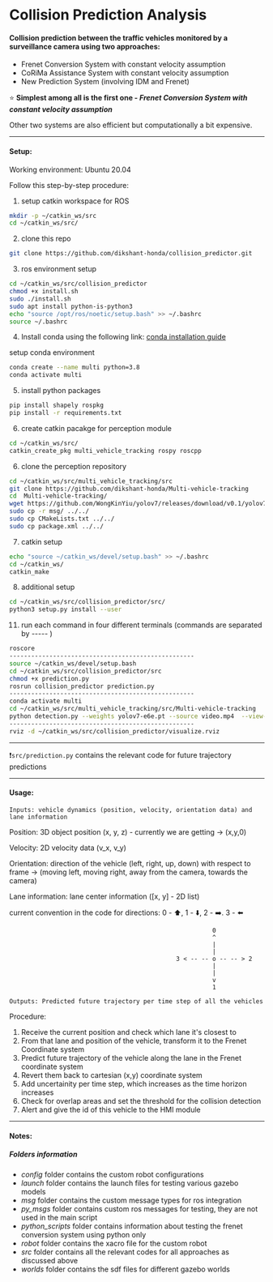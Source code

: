 # Collision Prediction Analysis

#### Collision prediction between the traffic vehicles monitored by a surveillance camera using two approaches:
* Frenet Conversion System with constant velocity assumption
* CoRiMa Assistance System  with constant velocity assumption
* New Prediction System (involving IDM and Frenet)

⭐ **Simplest among all is the first one - _Frenet Conversion System with constant velocity assumption_**

Other two systems are also efficient but computationally a bit expensive. 

-----------------------------------------------------------------------------

#### Setup:
Working environment: Ubuntu 20.04

Follow this step-by-step procedure:

1. setup catkin workspace for ROS
```bash
mkdir -p ~/catkin_ws/src
cd ~/catkin_ws/src/
```

2. clone this repo
```bash
git clone https://github.com/dikshant-honda/collision_predictor.git
```

3. ros environment setup
```bash
cd ~/catkin_ws/src/collision_predictor
chmod +x install.sh
sudo ./install.sh
sudo apt install python-is-python3
echo "source /opt/ros/noetic/setup.bash" >> ~/.bashrc
source ~/.bashrc
```

4. Install conda using the following link: [conda installation guide](https://docs.conda.io/projects/conda/en/latest/user-guide/install/linux.html)

setup conda environment
```bash
conda create --name multi python=3.8
conda activate multi
```

5. install python packages
```bash
pip install shapely rospkg 
pip install -r requirements.txt
```

6. create catkin pacakge for perception module
```bash
cd ~/catkin_ws/src/
catkin_create_pkg multi_vehicle_tracking rospy roscpp
```

6. clone the perception repository
```bash
cd ~/catkin_ws/src/multi_vehicle_tracking/src
git clone https://github.com/dikshant-honda/Multi-vehicle-tracking
cd  Multi-vehicle-tracking/
wget https://github.com/WongKinYiu/yolov7/releases/download/v0.1/yolov7-e6e.pt
sudo cp -r msg/ ../../
sudo cp CMakeLists.txt ../../
sudo cp package.xml ../../
```

7. catkin setup
```bash
echo "source ~/catkin_ws/devel/setup.bash" >> ~/.bashrc
cd ~/catkin_ws/
catkin_make
```

8. additional setup
```bash
cd ~/catkin_ws/src/collision_predictor/src/
python3 setup.py install --user
```
    
11. run each command in four different terminals (commands are separated by ----- )
```bash
roscore
---------------------------------------------------
source ~/catkin_ws/devel/setup.bash
cd ~/catkin_ws/src/collision_predictor/src
chmod +x prediction.py
rosrun collision_predictor prediction.py
---------------------------------------------------
conda activate multi
cd ~/catkin_ws/src/multi_vehicle_tracking/src/Multi-vehicle-tracking
python detection.py --weights yolov7-e6e.pt --source video.mp4  --view-img --save-txt --no-trace
---------------------------------------------------
rviz -d ~/catkin_ws/src/collision_predictor/visualize.rviz
```
-----------------------------------------------------------------------------

❗`src/prediction.py` contains the relevant code for future trajectory predictions

-----------------------------------------------------------------------------

#### Usage:
`Inputs: vehicle dynamics (position, velocity, orientation data) and lane information`

Position: 3D object position (x, y, z) - currently we are getting -> (x,y,0)

Velocity: 2D velocity data (v_x, v_y)

Orientation: direction of the vehicle (left, right, up, down) with respect to frame -> (moving left, moving right, away from the camera, towards the camera)

Lane information: lane center information ([x, y] - 2D list)


current convention in the code for directions:
0 - ⬆️, 1 - ⬇️, 2 - ➡️. 3 - ⬅️
```
                                                        0
                                                        ^
                                                        |
                                                        |
                                              3 < -- -- o -- -- > 2
                                                        |
                                                        |
                                                        v
                                                        1
```
`Outputs: Predicted future trajectory per time step of all the vehicles`

Procedure:
1. Receive the current position and check which lane it's closest to
2. From that lane and position of the vehicle, transform it to the Frenet Coordinate system
3. Predict future trajectory of the vehicle along the lane in the Frenet coordinate system
4. Revert them back to cartesian (x,y) coordinate system
5. Add uncertainity per time step, which increases as the time horizon increases
7. Check for overlap areas and set the threshold for the collision detection
8. Alert and give the id of this vehicle to the HMI module

-----------------------------------------------------------------------------

#### Notes:
##### Folders information
* *config* folder contains the custom robot configurations
* *launch* folder contains the launch files for testing various gazebo models
* *msg* folder contains the custom message types for ros integration
* *py_msgs* folder contains custom ros messages for testing, they are not used in the main script
* *python_scripts* folder contains information about testing the frenet conversion system using python only
* *robot* folder contains the xacro file for the custom robot
* *src* folder contains all the relevant codes for all approaches as discussed above
* *worlds* folder contains the sdf files for different gazebo worlds
